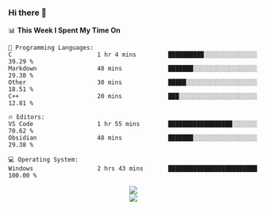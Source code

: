 ### Hi there 👋

<!--
**jmyx0225/jmyx0225** is a ✨ _special_ ✨ repository because its `README.md` (this file) appears on your GitHub profile.

Here are some ideas to get you started:

- 🔭 I’m currently working on ...
- 🌱 I’m currently learning ...
- 👯 I’m looking to collaborate on ...
- 🤔 I’m looking for help with ...
- 💬 Ask me about ...
- 📫 How to reach me: ...
- 😄 Pronouns: ...
- ⚡ Fun fact: ...
-->

<!--START_SECTION:waka-->
📊 **This Week I Spent My Time On** 

```text
💬 Programming Languages: 
C                        1 hr 4 mins         ██████████░░░░░░░░░░░░░░░   39.29 % 
Markdown                 48 mins             ███████░░░░░░░░░░░░░░░░░░   29.38 % 
Other                    30 mins             █████░░░░░░░░░░░░░░░░░░░░   18.51 % 
C++                      20 mins             ███░░░░░░░░░░░░░░░░░░░░░░   12.81 % 

🔥 Editors: 
VS Code                  1 hr 55 mins        ██████████████████░░░░░░░   70.62 % 
Obsidian                 48 mins             ███████░░░░░░░░░░░░░░░░░░   29.38 % 

💻 Operating System: 
Windows                  2 hrs 43 mins       █████████████████████████   100.00 % 
```


<!--END_SECTION:waka-->

<div align="center"><img src="https://metrics.lecoq.io/jmyx0225?template=classic&isocalendar=1&languages=1&lines=1&base=header%2C%20activity%2C%20community%2C%20repositories%2C%20metadata&base.indepth=false&base.hireable=false&base.skip=false&isocalendar=false&isocalendar.duration=full-year&languages=false&languages.ignored=html%2Ccss&languages.limit=8&languages.threshold=0%25&languages.other=false&languages.colors=github&languages.aliases=JavaScript&languages.sections=most-used&languages.indepth=false&languages.analysis.timeout=15&languages.analysis.timeout.repositories=7.5&languages.categories=markup%2C%20programming&languages.recent.categories=markup%2C%20programming&languages.recent.load=300&languages.recent.days=14&lines=false&lines.sections=base&lines.repositories.limit=4&lines.history.limit=1&config.timezone=Asia%2FShanghai">
</div>
<div align="center"><img src="https://github-readme-stats.vercel.app/api?username=JMYX0225">
</div>
